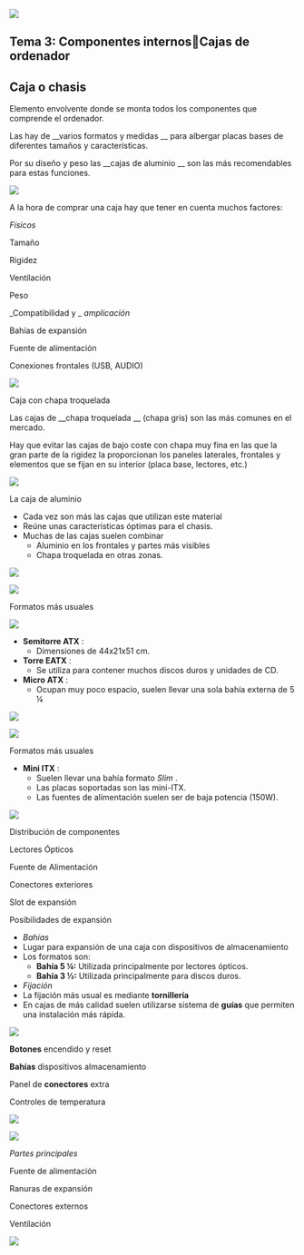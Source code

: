 ![](img/31%20Caja0.jpg)

## Tema 3: Componentes internosCajas de ordenador

## Caja o chasis

Elemento envolvente donde se monta todos los componentes que comprende el ordenador\.

Las hay de  __varios formatos y medidas __ para albergar placas bases de diferentes tamaños y características\.

Por su diseño y peso las  __cajas de aluminio __ son las más recomendables para estas funciones\.

![](img/31%20Caja1.jpg)

A la hora de comprar una caja hay que tener en cuenta muchos factores:

_Físicos_

Tamaño

Rigidez

Ventilación

Peso

_Compatibilidad y _  _amplicación_

Bahías de expansión

Fuente de alimentación

Conexiones frontales \(USB\, AUDIO\)

![](img/31%20Caja2.jpg)

Caja con chapa troquelada

Las cajas de  __chapa troquelada __ \(chapa gris\) son las más comunes en el mercado\.

Hay que evitar las cajas de bajo coste con chapa muy fina en las que la gran parte de la rigidez la proporcionan los paneles laterales\, frontales y elementos que se fijan en su interior \(placa base\, lectores\, etc\.\)

![](img/31%20Caja3.jpg)

La caja de aluminio

* Cada vez son más las cajas que utilizan este material
* Reúne unas características óptimas para el chasis\.
* Muchas de las cajas suelen combinar
  * Aluminio en los frontales y partes más visibles
  * Chapa troquelada en otras zonas\.

![](img/31%20Caja4.jpg)

![](img/31%20Caja5.jpg)

Formatos más usuales

![](img/31%20Caja6.jpg)

* __Semitorre ATX__ :
  * Dimensiones de 44x21x51 cm\.
* __Torre EATX__ :
  * Se utiliza para contener muchos discos duros y unidades de CD\.
* __Micro ATX__ :
  * Ocupan muy poco espacio\, suelen llevar una sola bahía externa de 5 ¼

![](img/31%20Caja7.jpg)

![](img/31%20Caja8.jpg)

Formatos más usuales

* __Mini ITX__ :
  * Suelen llevar una bahía formato  _Slim_ \.
  * Las placas soportadas son las mini\-ITX\.
  * Las fuentes de alimentación suelen ser de baja potencia \(150W\)\.

![](img/31%20Caja9.jpg)

Distribución de componentes

Lectores Ópticos

Fuente de Alimentación

Conectores exteriores

Slot de expansión

Posibilidades de expansión

* _Bahías_
* Lugar para expansión de una caja con dispositivos de almacenamiento
* Los formatos son:
  * __Bahía 5 ¼:__   Utilizada principalmente por lectores ópticos\.
  * __Bahía 3 ½:__  Utilizada principalmente para discos duros\.
* _Fijación_
* La fijación más usual es mediante  __tornillería__
* En cajas de más calidad suelen utilizarse sistema de  __guías__  que permiten una instalación más rápida\.

![](img/31%20Caja10.jpg)

__Botones__  encendido y reset

__Bahías__  dispositivos almacenamiento

Panel de  __conectores__  extra

Controles de temperatura

![](img/31%20Caja11.png)

![](img/31%20Caja12.jpg)

_Partes principales_

Fuente de alimentación

Ranuras de expansión

Conectores externos

Ventilación

![](img/31%20Caja13.png)

